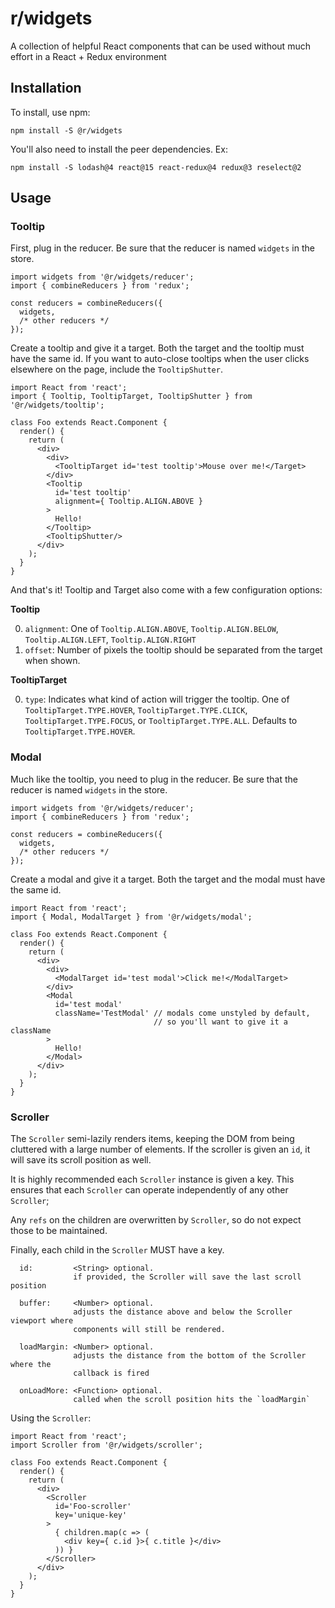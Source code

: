 # r/widgets
A collection of helpful React components that can be used without much effort in a React + Redux environment

## Installation
To install, use npm:

`npm install -S @r/widgets`

You'll also need to install the peer dependencies. Ex:

`npm install -S lodash@4 react@15 react-redux@4 redux@3 reselect@2`

## Usage
### Tooltip
First, plug in the reducer. Be sure that the reducer is named `widgets` in the store.
```es6
import widgets from '@r/widgets/reducer';
import { combineReducers } from 'redux';

const reducers = combineReducers({
  widgets,
  /* other reducers */
});
```

Create a tooltip and give it a target. Both the target and the tooltip must have the same id. If you want to auto-close tooltips when the user clicks elsewhere on the page, include the `TooltipShutter`.
```es6
import React from 'react';
import { Tooltip, TooltipTarget, TooltipShutter } from '@r/widgets/tooltip';

class Foo extends React.Component {
  render() {
    return (
      <div>
        <div>
          <TooltipTarget id='test tooltip'>Mouse over me!</Target>
        </div>
        <Tooltip
          id='test tooltip'
          alignment={ Tooltip.ALIGN.ABOVE }
        >
          Hello!
        </Tooltip>
        <TooltipShutter/>
      </div>
    );
  }
}
```

And that's it! Tooltip and Target also come with a few configuration options:

**Tooltip**

0. `alignment`: One of `Tooltip.ALIGN.ABOVE`, `Tooltip.ALIGN.BELOW`, `Tooltip.ALIGN.LEFT`, `Tooltip.ALIGN.RIGHT`
0. `offset`: Number of pixels the tooltip should be separated from the target when shown.

**TooltipTarget**

0. `type`: Indicates what kind of action will trigger the tooltip. One of `TooltipTarget.TYPE.HOVER`, `TooltipTarget.TYPE.CLICK`, `TooltipTarget.TYPE.FOCUS`, or `TooltipTarget.TYPE.ALL`. Defaults to `TooltipTarget.TYPE.HOVER`.

### Modal
Much like the tooltip, you need to plug in the reducer. Be sure that the reducer is named `widgets` in the store.
```es6
import widgets from '@r/widgets/reducer';
import { combineReducers } from 'redux';

const reducers = combineReducers({
  widgets,
  /* other reducers */
});
```

Create a modal and give it a target. Both the target and the modal must have the same id.
```es6
import React from 'react';
import { Modal, ModalTarget } from '@r/widgets/modal';

class Foo extends React.Component {
  render() {
    return (
      <div>
        <div>
          <ModalTarget id='test modal'>Click me!</ModalTarget>
        </div>
        <Modal
          id='test modal'
          className='TestModal' // modals come unstyled by default,
                                // so you'll want to give it a className
        >
          Hello!
        </Modal>
      </div>
    );
  }
}
```

### Scroller
The `Scroller` semi-lazily renders items, keeping the DOM from being cluttered with a large number of elements. If the scroller is given an `id`, it will save its scroll position as well.

It is highly recommended each `Scroller` instance is given a key. This ensures that each `Scroller` can operate independently of any other `Scroller`;

Any `refs` on the children are overwritten by `Scroller`, so do not expect those to be maintained.

Finally, each child in the `Scroller` MUST have a key.

```es6
  id:         <String> optional.
              if provided, the Scroller will save the last scroll position

  buffer:     <Number> optional.
              adjusts the distance above and below the Scroller viewport where
              components will still be rendered.

  loadMargin: <Number> optional.
              adjusts the distance from the bottom of the Scroller where the
              callback is fired

  onLoadMore: <Function> optional.
              called when the scroll position hits the `loadMargin`
```

Using the `Scroller`:
```es6
import React from 'react';
import Scroller from '@r/widgets/scroller';

class Foo extends React.Component {
  render() {
    return (
      <div>
        <Scroller
          id='Foo-scroller'
          key='unique-key'
        >
          { children.map(c => (
            <div key={ c.id }>{ c.title }</div>
          )) }
        </Scroller>
      </div>
    );
  }
}
```
